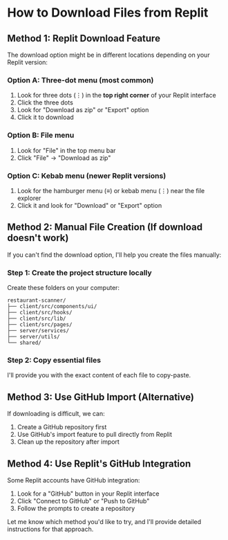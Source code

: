 # How to Download Files from Replit

## Method 1: Replit Download Feature

The download option might be in different locations depending on your Replit version:

### Option A: Three-dot menu (most common)
1. Look for three dots (⋮) in the **top right corner** of your Replit interface
2. Click the three dots
3. Look for "Download as zip" or "Export" option
4. Click it to download

### Option B: File menu
1. Look for "File" in the top menu bar
2. Click "File" → "Download as zip"

### Option C: Kebab menu (newer Replit versions)
1. Look for the hamburger menu (≡) or kebab menu (⋮) near the file explorer
2. Click it and look for "Download" or "Export" option

## Method 2: Manual File Creation (If download doesn't work)

If you can't find the download option, I'll help you create the files manually:

### Step 1: Create the project structure locally
Create these folders on your computer:
```
restaurant-scanner/
├── client/src/components/ui/
├── client/src/hooks/
├── client/src/lib/
├── client/src/pages/
├── server/services/
├── server/utils/
└── shared/
```

### Step 2: Copy essential files
I'll provide you with the exact content of each file to copy-paste.

## Method 3: Use GitHub Import (Alternative)

If downloading is difficult, we can:
1. Create a GitHub repository first
2. Use GitHub's import feature to pull directly from Replit
3. Clean up the repository after import

## Method 4: Use Replit's GitHub Integration

Some Replit accounts have GitHub integration:
1. Look for a "GitHub" button in your Replit interface
2. Click "Connect to GitHub" or "Push to GitHub"
3. Follow the prompts to create a repository

Let me know which method you'd like to try, and I'll provide detailed instructions for that approach.